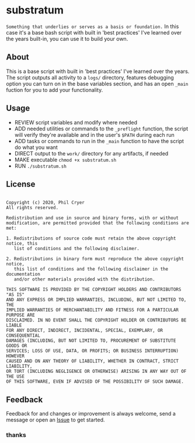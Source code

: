 # substratum
`Something that underlies or serves as a basis or foundation.` In this case it's a base bash script with built in 'best practices' I've learned over the years built-in, you can use it to build your own.

## About
This is a base script with built in 'best practices' I've learned over the years. The script outputs all activity to a `logs/` directory, features debugging option you can turn on in the base variables section, and has an open `_main` fuction for you to add your functionality.

## Usage
* REVIEW script variables and modify where needed
* ADD needed utilities or commands to the `_preflight` function, the script will verify they're available and in the user's `$PATH` during each run
* ADD tasks or commands to run in the `_main` function to have the script do what you want
* DIRECT output to the `work/` directory for any artifacts, if needed
* MAKE executable `chmod +x substratum.sh`
* RUN `./substratum.sh`

## License 
```BSD 2-Clause License

Copyright (c) 2020, Phil Cryer
All rights reserved.

Redistribution and use in source and binary forms, with or without
modification, are permitted provided that the following conditions are met:

1. Redistributions of source code must retain the above copyright notice, this
   list of conditions and the following disclaimer.

2. Redistributions in binary form must reproduce the above copyright notice,
   this list of conditions and the following disclaimer in the documentation
   and/or other materials provided with the distribution.

THIS SOFTWARE IS PROVIDED BY THE COPYRIGHT HOLDERS AND CONTRIBUTORS "AS IS"
AND ANY EXPRESS OR IMPLIED WARRANTIES, INCLUDING, BUT NOT LIMITED TO, THE
IMPLIED WARRANTIES OF MERCHANTABILITY AND FITNESS FOR A PARTICULAR PURPOSE ARE
DISCLAIMED. IN NO EVENT SHALL THE COPYRIGHT HOLDER OR CONTRIBUTORS BE LIABLE
FOR ANY DIRECT, INDIRECT, INCIDENTAL, SPECIAL, EXEMPLARY, OR CONSEQUENTIAL
DAMAGES (INCLUDING, BUT NOT LIMITED TO, PROCUREMENT OF SUBSTITUTE GOODS OR
SERVICES; LOSS OF USE, DATA, OR PROFITS; OR BUSINESS INTERRUPTION) HOWEVER
CAUSED AND ON ANY THEORY OF LIABILITY, WHETHER IN CONTRACT, STRICT LIABILITY,
OR TORT (INCLUDING NEGLIGENCE OR OTHERWISE) ARISING IN ANY WAY OUT OF THE USE
OF THIS SOFTWARE, EVEN IF ADVISED OF THE POSSIBILITY OF SUCH DAMAGE.
```

## Feedback
Feedback for and changes or improvement is always welcome, send a message or open an [Issue](https://github.com/philcryer/substratum/issues) to get started.

### thanks
